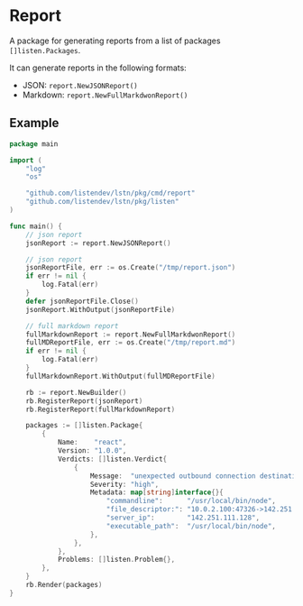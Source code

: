 # Report

A package for generating reports from a list of packages `[]listen.Packages`.

It can generate reports in the following formats:

- JSON:  `report.NewJSONReport()`
- Markdown: `report.NewFullMarkdwonReport()`


## Example

```go
package main

import (
	"log"
	"os"

	"github.com/listendev/lstn/pkg/cmd/report"
	"github.com/listendev/lstn/pkg/listen"
)

func main() {
	// json report
	jsonReport := report.NewJSONReport()

	// json report
	jsonReportFile, err := os.Create("/tmp/report.json")
	if err != nil {
		log.Fatal(err)
	}
	defer jsonReportFile.Close()
	jsonReport.WithOutput(jsonReportFile)

	// full markdown report
	fullMarkdownReport := report.NewFullMarkdwonReport()
	fullMDReportFile, err := os.Create("/tmp/report.md")
	if err != nil {
		log.Fatal(err)
	}
	fullMarkdownReport.WithOutput(fullMDReportFile)

	rb := report.NewBuilder()
	rb.RegisterReport(jsonReport)
	rb.RegisterReport(fullMarkdownReport)

	packages := []listen.Package{
		{
			Name:    "react",
			Version: "1.0.0",
			Verdicts: []listen.Verdict{
				{
					Message:  "unexpected outbound connection destination",
					Severity: "high",
					Metadata: map[string]interface{}{
						"commandline":      "/usr/local/bin/node",
						"file_descriptor:": "10.0.2.100:47326->142.251.111.128:0",
						"server_ip":        "142.251.111.128",
						"executable_path":  "/usr/local/bin/node",
					},
				},
			},
			Problems: []listen.Problem{},
		},
	}
	rb.Render(packages)
}
```

